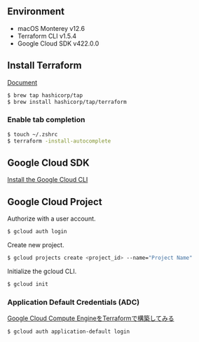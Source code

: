 ## Environment
- macOS Monterey v12.6
- Terraform CLI v1.5.4
- Google Cloud SDK v422.0.0

## Install Terraform
[Document](https://developer.hashicorp.com/terraform/tutorials/aws-get-started/install-cli)

```bash
$ brew tap hashicorp/tap
$ brew install hashicorp/tap/terraform
```

### Enable tab completion
```bash
$ touch ~/.zshrc
$ terraform -install-autocomplete
```

## Google Cloud SDK
[Install the Google Cloud CLI](https://cloud.google.com/sdk/docs/install-sdk)

## Google Cloud Project

Authorize with a user account.

```bash
$ gcloud auth login
```

Create new project.

```bash
$ gcloud projects create <project_id> --name="Project Name"
```

Initialize the gcloud CLI.

```bash
$ gcloud init
```

### Application Default Credentials (ADC)

[Google Cloud Compute EngineをTerraformで構築してみる](https://dev.classmethod.jp/articles/google-cloud-advent-calendar-2021-18-terraform/)

```bash
$ gcloud auth application-default login
```